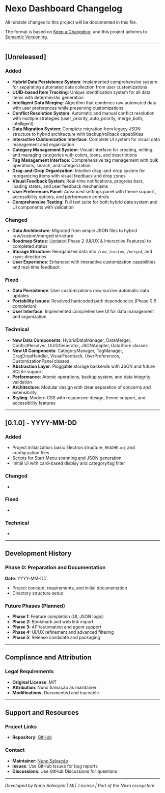 # Nexo Dashboard Changelog

All notable changes to this project will be documented in this file.

The format is based on [Keep a Changelog](https://keepachangelog.com/en/1.0.0/),
and this project adheres to [Semantic Versioning](https://semver.org/spec/v2.0.0.html).

---

## \[Unreleased]

### Added

* **Hybrid Data Persistence System**: Implemented comprehensive system for separating automated data collection from user customizations
* **UUID-based Item Tracking**: Unique identification system for all data items with deterministic generation
* **Intelligent Data Merging**: Algorithm that combines raw automated data with user preferences while preserving customizations
* **Conflict Resolution System**: Automatic and manual conflict resolution with multiple strategies (user_priority, auto_priority, merge_both, intelligent)
* **Data Migration System**: Complete migration from legacy JSON structure to hybrid architecture with backup/rollback capabilities
* **Interactive Customization Interface**: Complete UI system for visual data management and organization
* **Category Management System**: Visual interface for creating, editing, and managing categories with colors, icons, and descriptions
* **Tag Management Interface**: Comprehensive tag management with bulk operations, search, and categorization
* **Drag-and-Drop Organization**: Intuitive drag-and-drop system for reorganizing items with visual feedback and drop zones
* **Visual Feedback System**: Real-time notifications, progress bars, loading states, and user feedback mechanisms
* **User Preferences Panel**: Advanced settings panel with theme support, accessibility options, and performance controls
* **Comprehensive Testing**: Full test suite for both hybrid data system and UI components with validation

### Changed

* **Data Architecture**: Migrated from simple JSON files to hybrid raw/custom/merged structure
* **Roadmap Status**: Updated Phase 2 (UI/UX & Interactive Features) to completed status
* **Storage Structure**: Reorganized data into `/raw`, `/custom`, `/merged`, and `/sync` directories
* **User Experience**: Enhanced with interactive customization capabilities and real-time feedback

### Fixed

* **Data Persistence**: User customizations now survive automatic data updates
* **Portability Issues**: Resolved hardcoded path dependencies (Phase 0.6 completion)
* **User Interface**: Implemented comprehensive UI for data management and organization

### Technical

* **New Data Components**: HybridDataManager, DataMerger, ConflictResolver, UUIDGenerator, JSONAdapter, DataStore classes
* **New UI Components**: CategoryManager, TagManager, DragDropHandler, VisualFeedback, UserPreferences, CustomizationPanel classes
* **Abstraction Layer**: Pluggable storage backends with JSON and future SQLite support
* **Performance**: Atomic operations, backup system, and data integrity validation
* **Architecture**: Modular design with clear separation of concerns and extensibility
* **Styling**: Modern CSS with responsive design, theme support, and accessibility features

---

## \[0.1.0] - YYYY-MM-DD

### Added

* Project initialization: basic Electron structure, `README.md`, and configuration files
* Scripts for Start Menu scanning and JSON generation
* Initial UI with card-based display and category/tag filter

### Changed

*

### Fixed

*

### Technical

*

---

## Development History

### Phase 0: Preparation and Documentation

**Date**: YYYY-MM-DD

* Project concept, requirements, and initial documentation
* Directory structure setup

### Future Phases (Planned)

* **Phase 1:** Feature completion (UI, JSON logic)
* **Phase 2:** Bookmark and web link import
* **Phase 3:** API/automation and agent support
* **Phase 4:** UI/UX refinement and advanced filtering
* **Phase 5:** Release candidate and packaging

---

## Compliance and Attribution

### Legal Requirements

* **Original License**: MIT
* **Attribution**: Nuno Salvação as maintainer
* **Modifications**: Documented and traceable

---

## Support and Resources

### Project Links

* **Repository**: [GitHub](https://github.com/nsalvacao/Nexo_Dashboard)

### Contact

* **Maintainer**: [Nuno Salvação](mailto:nexo-modeling@outlook.com)
* **Issues**: Use GitHub Issues for bug reports
* **Discussions**: Use GitHub Discussions for questions

---

*Developed by Nuno Salvação | MIT License | Part of the Nexo ecosystem*
